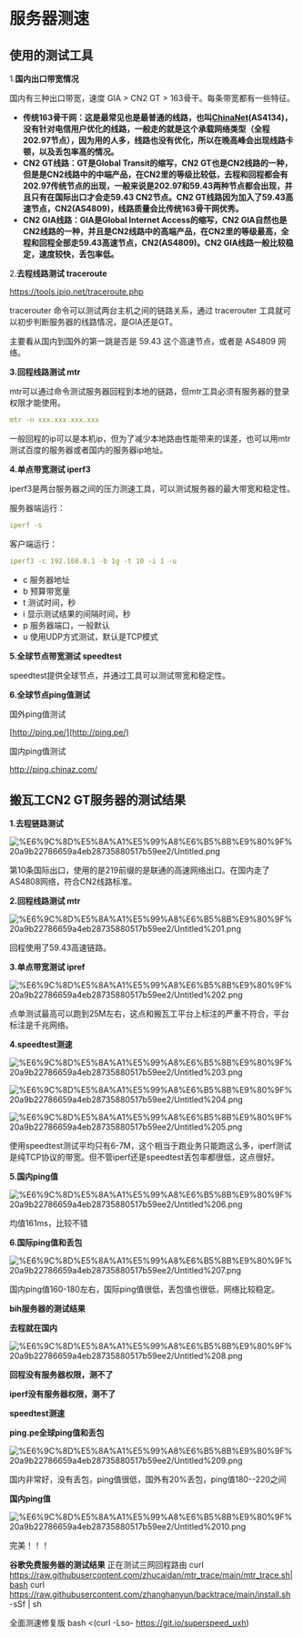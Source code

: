 # 服务器测速

## **使用的测试工具**

1.**国内出口带宽情况**

国内有三种出口带宽，速度 GIA > CN2 GT > 163骨干。每条带宽都有一些特征。

- **传统163骨干网：这是最常见也是最普通的线路，也叫[ChinaNet](https://www.vpsgo.com/tag/chinanet)(AS4134)，没有针对电信用户优化的线路，一般走的就是这个承载网络类型（全程202.97节点），因为用的人多，线路也没有优化，所以在晚高峰会出现线路卡顿，以及丢包率高的情况。**
- **CN2 GT线路：GT是Global Transit的缩写，CN2 GT也是CN2线路的一种，但是是CN2线路中的中端产品，在CN2里的等级比较低，去程和回程都会有202.97传统节点的出现，一般来说是202.97和59.43两种节点都会出现，并且只有在国际出口才会走59.43 CN2节点。CN2 GT线路因为加入了59.43高速节点，CN2(AS4809)，线路质量会比传统163骨干网优秀。**
- **CN2 GIA线路：GIA是Global Internet Access的缩写，CN2 GIA自然也是CN2线路的一种，并且是CN2线路中的高端产品，在CN2里的等级最高，全程和回程全部走59.43高速节点，CN2(AS4809)。CN2 GIA线路一般比较稳定，速度较快，丢包率低。**

2.**去程线路测试 traceroute**

https://tools.ipip.net/traceroute.php

tracerouter 命令可以测试两台主机之间的链路关系，通过 tracerouter 工具就可以初步判断服务器的线路情况，是GIA还是GT。

主要看从国内到国外的第一跳是否是 59.43 这个高速节点，或者是 AS4809 网络。

**3.回程线路测试 mtr**

mtr可以通过命令测试服务器回程到本地的链路，但mtr工具必须有服务器的登录权限才能使用。

```yaml
mtr -n xxx.xxx.xxx.xxx
```

一般回程的ip可以是本机ip，但为了减少本地路由性能带来的误差，也可以用mtr测试百度的服务器或者国内的服务器ip地址。

**4.单点带宽测试 iperf3**

iperf3是两台服务器之间的压力测速工具，可以测试服务器的最大带宽和稳定性。

服务器端运行：

```yaml
iperf -s
```

客户端运行：

```yaml
iperf3 -c 192.168.0.1 -b 1g -t 10 -i 1 -u
```

- c 服务器地址
- b 预算带宽量
- t 测试时间，秒
- i 显示测试结果的间隔时间，秒
- p 服务器端口，一般默认
- u 使用UDP方式测试，默认是TCP模式

**5.全球节点带宽测试 speedtest**

speedtest提供全球节点，并通过工具可以测试带宽和稳定性。

**6.全球节点ping值测试**

国外ping值测试

[http://ping.pe/](http://ping.pe/)

国内ping值测试

http://ping.chinaz.com/

## **搬瓦工CN2 GT服务器的测试结果**

**1.去程链路测试**

![%E6%9C%8D%E5%8A%A1%E5%99%A8%E6%B5%8B%E9%80%9F%20a9b22786659a4eb28735880517b59ee2/Untitled.png](%E6%9C%8D%E5%8A%A1%E5%99%A8%E6%B5%8B%E9%80%9F%20a9b22786659a4eb28735880517b59ee2/Untitled.png)

第10条国际出口，使用的是219前缀的是联通的高速网络出口。在国内走了AS4808网络，符合CN2线路标准。

**2.回程线路测试 mtr**

![%E6%9C%8D%E5%8A%A1%E5%99%A8%E6%B5%8B%E9%80%9F%20a9b22786659a4eb28735880517b59ee2/Untitled%201.png](%E6%9C%8D%E5%8A%A1%E5%99%A8%E6%B5%8B%E9%80%9F%20a9b22786659a4eb28735880517b59ee2/Untitled%201.png)

回程使用了59.43高速链路。

**3.单点带宽测试 ipref**

![%E6%9C%8D%E5%8A%A1%E5%99%A8%E6%B5%8B%E9%80%9F%20a9b22786659a4eb28735880517b59ee2/Untitled%202.png](%E6%9C%8D%E5%8A%A1%E5%99%A8%E6%B5%8B%E9%80%9F%20a9b22786659a4eb28735880517b59ee2/Untitled%202.png)

点单测试最高可以跑到25M左右，这点和搬瓦工平台上标注的严重不符合，平台标注是千兆网络。

**4.speedtest测速**

![%E6%9C%8D%E5%8A%A1%E5%99%A8%E6%B5%8B%E9%80%9F%20a9b22786659a4eb28735880517b59ee2/Untitled%203.png](%E6%9C%8D%E5%8A%A1%E5%99%A8%E6%B5%8B%E9%80%9F%20a9b22786659a4eb28735880517b59ee2/Untitled%203.png)

![%E6%9C%8D%E5%8A%A1%E5%99%A8%E6%B5%8B%E9%80%9F%20a9b22786659a4eb28735880517b59ee2/Untitled%204.png](%E6%9C%8D%E5%8A%A1%E5%99%A8%E6%B5%8B%E9%80%9F%20a9b22786659a4eb28735880517b59ee2/Untitled%204.png)

![%E6%9C%8D%E5%8A%A1%E5%99%A8%E6%B5%8B%E9%80%9F%20a9b22786659a4eb28735880517b59ee2/Untitled%205.png](%E6%9C%8D%E5%8A%A1%E5%99%A8%E6%B5%8B%E9%80%9F%20a9b22786659a4eb28735880517b59ee2/Untitled%205.png)

使用speedtest测试平均只有6-7M，这个相当于跑业务只能跑这么多，iperf测试是纯TCP协议的带宽。但不管iperf还是speedtest丢包率都很低，这点很好。

**5.国内ping值**

![%E6%9C%8D%E5%8A%A1%E5%99%A8%E6%B5%8B%E9%80%9F%20a9b22786659a4eb28735880517b59ee2/Untitled%206.png](%E6%9C%8D%E5%8A%A1%E5%99%A8%E6%B5%8B%E9%80%9F%20a9b22786659a4eb28735880517b59ee2/Untitled%206.png)

均值161ms，比较不错

**6.国际ping值和丢包**

![%E6%9C%8D%E5%8A%A1%E5%99%A8%E6%B5%8B%E9%80%9F%20a9b22786659a4eb28735880517b59ee2/Untitled%207.png](%E6%9C%8D%E5%8A%A1%E5%99%A8%E6%B5%8B%E9%80%9F%20a9b22786659a4eb28735880517b59ee2/Untitled%207.png)

国内ping值160-180左右，国际ping值很低，丢包值也很低，网络比较稳定。

**bih服务器的测试结果**

**去程就在国内**

![%E6%9C%8D%E5%8A%A1%E5%99%A8%E6%B5%8B%E9%80%9F%20a9b22786659a4eb28735880517b59ee2/Untitled%208.png](%E6%9C%8D%E5%8A%A1%E5%99%A8%E6%B5%8B%E9%80%9F%20a9b22786659a4eb28735880517b59ee2/Untitled%208.png)

**回程没有服务器权限，测不了**

**iperf没有服务器权限，测不了**

**speedtest测速**

**ping.pe全球ping值和丢包**

![%E6%9C%8D%E5%8A%A1%E5%99%A8%E6%B5%8B%E9%80%9F%20a9b22786659a4eb28735880517b59ee2/Untitled%209.png](%E6%9C%8D%E5%8A%A1%E5%99%A8%E6%B5%8B%E9%80%9F%20a9b22786659a4eb28735880517b59ee2/Untitled%209.png)

国内非常好，没有丢包，ping值很低，国外有20%丢包，ping值180--220之间

**国内ping值**

![%E6%9C%8D%E5%8A%A1%E5%99%A8%E6%B5%8B%E9%80%9F%20a9b22786659a4eb28735880517b59ee2/Untitled%2010.png](%E6%9C%8D%E5%8A%A1%E5%99%A8%E6%B5%8B%E9%80%9F%20a9b22786659a4eb28735880517b59ee2/Untitled%2010.png)

完美！！！

**谷歌免费服务器的测试结果**
正在测试三网回程路由
curl https://raw.githubusercontent.com/zhucaidan/mtr_trace/main/mtr_trace.sh|bash
curl https://raw.githubusercontent.com/zhanghanyun/backtrace/main/install.sh -sSf | sh

全面测速修复版
bash <(curl -Lso- https://git.io/superspeed_uxh)